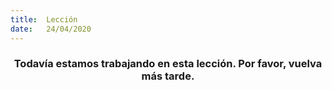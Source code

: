 ```yaml
---
title:  Lección
date:   24/04/2020
---
```


### <center>Todavía estamos trabajando en esta lección. Por favor, vuelva más tarde.</center>
